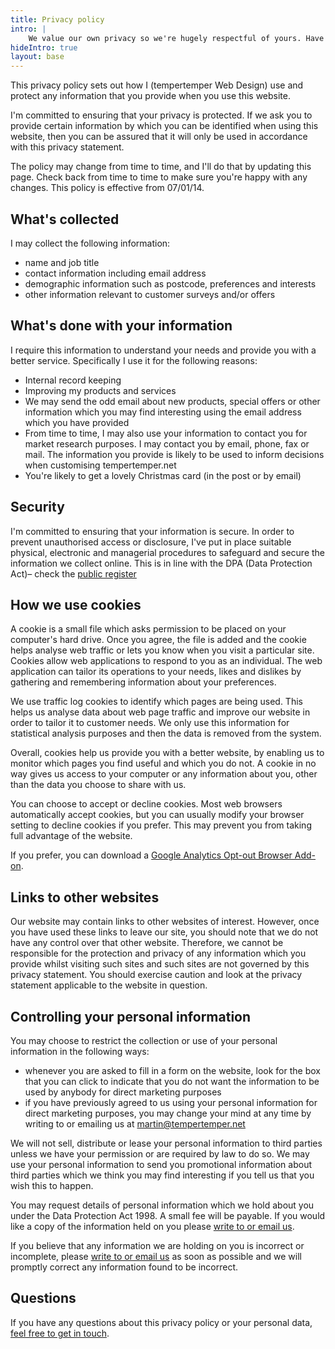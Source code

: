 ```yaml
---
title: Privacy policy
intro: |
    We value our own privacy so we're hugely respectful of yours. Have a read through our policy to find out more.
hideIntro: true
layout: base
---
```


This privacy policy sets out how I (tempertemper Web Design) use and protect any information that you provide when you use this website.

I'm committed to ensuring that your privacy is protected. If we ask you to provide certain information by which you can be identified when using this website, then you can be assured that it will only be used in accordance with this privacy statement.

The policy may change from time to time, and I'll do that by updating this page. Check back from time to time to make sure you're happy with any changes. This policy is effective from 07/01/14.

## What's collected

I may collect the following information:

+   name and job title
+   contact information including email address
+   demographic information such as postcode, preferences and interests
+   other information relevant to customer surveys and/or offers

## What's done with your information

I require this information to understand your needs and provide you with a better service. Specifically I use it for the following reasons:

+   Internal record keeping
+   Improving my products and services
+ We may send the odd email about new products, special offers or other information which you may find interesting using the email address which you have provided
+   From time to time, I may also use your information to contact you for market research purposes. I may contact you by email, phone, fax or mail. The information you provide is likely to be used to inform decisions when customising tempertemper.net
+ You're likely to get a lovely Christmas card (in the post or by email)

## Security

I'm committed to ensuring that your information is secure. In order to prevent unauthorised access or disclosure, I've put in place suitable physical, electronic and managerial procedures to safeguard and secure the information we collect online. This is in line with the DPA (Data Protection Act)– check the [public register](http://www.ico.org.uk/esdwebpages/search)

## How we use cookies

A cookie is a small file which asks permission to be placed on your computer's hard drive. Once you agree, the file is added and the cookie helps analyse web traffic or lets you know when you visit a particular site. Cookies allow web applications to respond to you as an individual. The web application can tailor its operations to your needs, likes and dislikes by gathering and remembering information about your preferences.

We use traffic log cookies to identify which pages are being used. This helps us analyse data about web page traffic and improve our website in order to tailor it to customer needs. We only use this information for statistical analysis purposes and then the data is removed from the system.

Overall, cookies help us provide you with a better website, by enabling us to monitor which pages you find useful and which you do not. A cookie in no way gives us access to your computer or any information about you, other than the data you choose to share with us.

You can choose to accept or decline cookies. Most web browsers automatically accept cookies, but you can usually modify your browser setting to decline cookies if you prefer. This may prevent you from taking full advantage of the website.

If you prefer, you can download a [Google Analytics Opt-out Browser Add-on](https://tools.google.com/dlpage/gaoptout).

## Links to other websites

Our website may contain links to other websites of interest. However, once you have used these links to leave our site, you should note that we do not have any control over that other website. Therefore, we cannot be responsible for the protection and privacy of any information which you provide whilst visiting such sites and such sites are not governed by this privacy statement. You should exercise caution and look at the privacy statement applicable to the website in question.

## Controlling your personal information

You may choose to restrict the collection or use of your personal information in the following ways:

+   whenever you are asked to fill in a form on the website, look for the box that you can click to indicate that you do not want the information to be used by anybody for direct marketing purposes
+   if you have previously agreed to us using your personal information for direct marketing purposes, you may change your mind at any time by writing to or emailing us at martin@tempertemper.net

We will not sell, distribute or lease your personal information to third parties unless we have your permission or are required by law to do so. We may use your personal information to send you promotional information about third parties which we think you may find interesting if you tell us that you wish this to happen.

You may request details of personal information which we hold about you under the Data Protection Act 1998. A small fee will be payable. If you would like a copy of the information held on you please [write to or email us](/contact).

If you believe that any information we are holding on you is incorrect or incomplete, please [write to or email us](/contact) as soon as possible and we will promptly correct any information found to be incorrect.

## Questions

If you have any questions about this privacy policy or your personal data, [feel free to get in touch](/contact).
